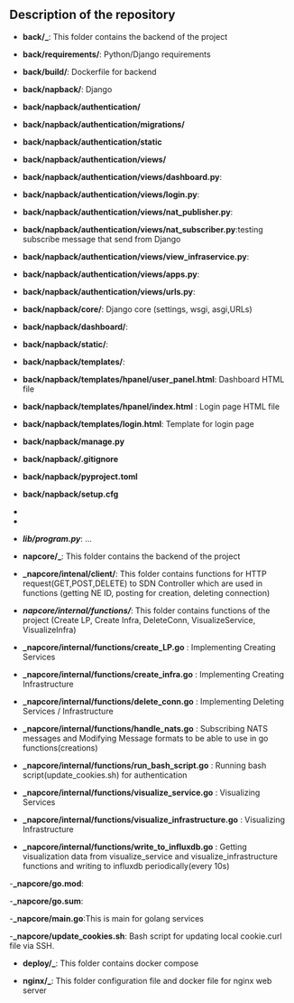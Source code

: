 ## **Description of the repository**

  
  
  

-  **back/_**: This folder contains the backend of the project

-  **back/requirements/**: Python/Django requirements

-  **back/build/**: Dockerfile for backend

-  **back/napback/**: Django

-  **back/napback/authentication/**

-  **back/napback/authentication/migrations/**

-  **back/napback/authentication/static**

-  **back/napback/authentication/views/**

-  **back/napback/authentication/views/dashboard.py**:

-  **back/napback/authentication/views/login.py**:

-  **back/napback/authentication/views/nat_publisher.py**:

-  **back/napback/authentication/views/nat_subscriber.py**:testing subscribe message that send from Django

-  **back/napback/authentication/views/view_infraservice.py**:

-  **back/napback/authentication/views/apps.py**:

-  **back/napback/authentication/views/urls.py**:

-  **back/napback/core/**: Django core (settings, wsgi, asgi,URLs)

-  **back/napback/dashboard/**:

-  **back/napback/static/**:

-  **back/napback/templates/**:

- **back/napback/templates/hpanel/user_panel.html**: Dashboard HTML file

- **back/napback/templates/hpanel/index.html** : Login page HTML file

-  **back/napback/templates/login.html**: Template for login page

-  **back/napback/manage.py**

-  **back/napback/.gitignore**

-  **back/napback/pyproject.toml**

-  **back/napback/setup.cfg**

-

-

-  **_lib/program.py_**: ...

-  **napcore/_**: This folder contains the backend of the project

-  **_napcore/intenal/client/**: This folder contains functions for HTTP request(GET,POST,DELETE) to SDN Controller which are used in functions (getting NE ID, posting for creation, deleting connection)

-  **_napcore/internal/functions/_**: This folder contains functions of the project (Create LP, Create Infra, DeleteConn, VisualizeService, VisualizeInfra)

-  **_napcore/internal/functions/create_LP.go** : Implementing Creating Services

-  **_napcore/internal/functions/create_infra.go** : Implementing Creating Infrastructure

-  **_napcore/internal/functions/delete_conn.go** : Implementing Deleting Services / Infrastructure

-  **_napcore/internal/functions/handle_nats.go** : Subscribing NATS messages and Modifying Message formats to be able to use in go functions(creations)

-  **_napcore/internal/functions/run_bash_script.go** : Running bash script(update_cookies.sh) for authentication

-  **_napcore/internal/functions/visualize_service.go** : Visualizing Services

-  **_napcore/internal/functions/visualize_infrastructure.go** : Visualizing Infrastructure

-  **_napcore/internal/functions/write_to_influxdb.go** : Getting visualization data from visualize_service and visualize_infrastructure functions and writing to influxdb periodically(every 10s)

-**_napcore/go.mod**:

-**_napcore/go.sum**:

-**_napcore/main.go**:This is main for golang services

-**_napcore/update_cookies.sh**: Bash script for updating local cookie.curl file via SSH.

-  **deploy/_**: This folder contains docker compose

-  **nginx/_**: This folder configuration file and docker file for nginx web server

  